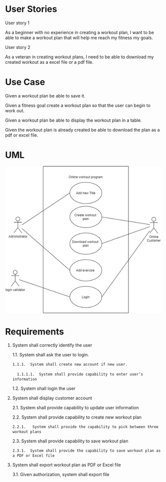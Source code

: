 # User Stories
User story 1

As a beginner with no experience in creating a workout plan, I want to be able to make a workout plan that will help me reach my fitness my goals. 

User story 2

As a veteran in creating workout plans, I need to be able to download my created workout as a excel file or a pdf file.

# Use Case

Given a workout plan be able to save it.

Given a fitness goal create a workout plan so that the user can begin to work out.

Given a workout plan be able to display the workout plan in a table.

Given the workout plan is already created be able to download the plan as a pdf or excel file.

# UML

![UML image](https://github.com/One-create5/Gym-Buddy/blob/main/Requirements/UML.png)

# Requirements
1.	System shall correctly identify the user

    1.1.	System shall ask the user to login.

        1.1.1.	System shall create new account if new user.

          1.1.1.1.	System shall provide capability to enter user’s information

    1.2.	System shall login the user  
  
2.	System shall display customer account

    2.1.	System shall provide capability to update user information 

    2.2.	System shall provide capability to create new workout plan

        2.2.1.	 System shall provide the capability to pick between three workout plans

    2.3.	System shall provide capability to save workout plan

        2.3.1.	System shall provide the capability to save workout plan as a PDF or Excel file 

3.	System shall export workout plan as PDF or Excel file
     
     3.1.	Given authorization, system shall export file
